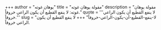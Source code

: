 +++
author = "يوهان غوته"
title = "مقولة يوهان غوته"
description = "مقولة يوهان غوته: لا ينفع القطيع أن يكون الراعي خروفاً."
quote = '''لا ينفع القطيع أن يكون الراعي خروفاً.'''
slug = "لا-ينفع-القطيع-أن-يكون-الراعي-خروفاً"
+++
لا ينفع القطيع أن يكون الراعي خروفاً.

